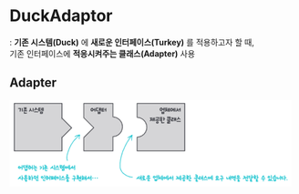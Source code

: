 # DuckAdaptor

: **기존 시스템(Duck)** 에 **새로운 인터페이스(Turkey)** 를 적용하고자 할 때,   
기존 인터페이스에 **적응시켜주는 클래스(Adapter)** 사용

## Adapter
![img.png](img.png)
